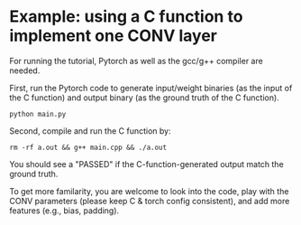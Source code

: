 # Example: using a C function to implement one CONV layer

For running the tutorial, Pytorch as well as the gcc/g++ compiler are needed.

First, run the Pytorch code to generate input/weight binaries (as the input of the C function) and output binary (as the ground truth of the C function).

```
python main.py
```

Second, compile and run the C function by:

```
rm -rf a.out && g++ main.cpp && ./a.out
```

You should see a "PASSED" if the C-function-generated output match the ground truth.

To get more familarity, you are welcome to look into the code, play with the CONV parameters (please keep C & torch config consistent), and add more features (e.g., bias, padding).

